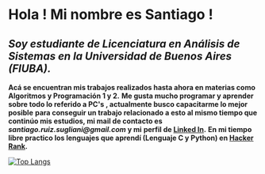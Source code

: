 # **Hola ! Mi nombre es Santiago !**
##  *Soy estudiante de Licenciatura en Análisis de Sistemas  en la Universidad de Buenos Aires (FIUBA).*
**Acá se encuentran mis trabajos realizados hasta ahora en materias como Algoritmos y Programación 1 y 2.**
**Me gusta mucho programar y aprender sobre todo lo referido a PC's , actualmente busco capacitarme lo mejor posible**
**para conseguir un trabajo relacionado a esto al mismo tiempo que continúo mis estudios, mi mail de contacto es _santiago.ruiz.sugliani@gmail.com_ y mi**
**perfil de [Linked In](https://www.linkedin.com/in/santiago-nahuel-ruiz-sugliani-a2bb441b8/).**
**En mi tiempo libre practico los lenguajes que aprendí (Lenguaje C y Python) en [Hacker Rank](https://www.hackerrank.com/sruizs).**



[![Top Langs](https://github-readme-stats.vercel.app/api/top-langs/?username=ruizsugliani&langs_count=3&theme=midnight-purple&layout=compact&layout=compact)](https://github.com/ruizsugliani/github-readme-stats)

<!---
ruizsugliani/ruizsugliani is a ✨ special ✨ repository because its `README.md` (this file) appears on your GitHub profile.
You can click the Preview link to take a look at your changes.
--->
